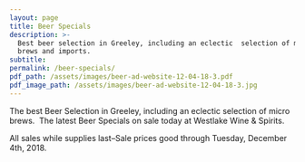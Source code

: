 ```yaml
---
layout: page
title: Beer Specials
description: >-
  Best beer selection in Greeley, including an eclectic  selection of micro
  brews and imports.
subtitle:
permalink: /beer-specials/
pdf_path: /assets/images/beer-ad-website-12-04-18-3.pdf
pdf_image_path: /assets/images/beer-ad-website-12-04-18-3.jpg
---
```


The best Beer Selection in Greeley, including an eclectic selection of micro brews.  The latest Beer Specials on sale today at Westlake Wine & Spirits.

All sales while supplies last–Sale prices good through Tuesday, December 4th, 2018.